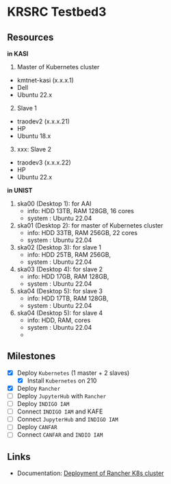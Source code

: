 # KRSRC Testbed3 

## Resources

**in KASI**
1. Master of Kubernetes cluster
  - kmtnet-kasi (x.x.x.1)
  - Dell
  - Ubuntu 22.x
2. Slave 1
  - traodev2 (x.x.x.21)
  - HP
  - Ubuntu 18.x
3. xxx: Slave 2
  - traodev3 (x.x.x.22)
  - HP
  - Ubuntu 22.x

**in UNIST**
1. ska00 (Desktop 1): for AAI
   - info: HDD 13TB, RAM 128GB, 16 cores
   - system : Ubuntu 22.04
2. ska01 (Desktop 2): for master of Kubernetes cluster
   - info: HDD 33TB, RAM 256GB, 22 cores
   - system : Ubuntu 22.04
3. ska02 (Desktop 3): for slave 1
   - info: HDD 25TB, RAM 256GB,
   - system : Ubuntu 22.04
4. ska03 (Desktop 4): for slave 2
   - info: HDD 17GB, RAM 128GB,
   - system : Ubuntu 22.04
5. ska04 (Desktop 5): for slave 3
   - info: HDD 17TB, RAM 128GB,
   - system : Ubuntu 22.04
6. ska04 (Desktop 5): for slave 4
   - info: HDD, RAM, cores
   - system : Ubuntu 22.04
   - 
## Milestones

- [x] Deploy `Kubernetes` (1 master + 2 slaves)
  - [x] Install `Kubernetes` on 210
- [x] Deploy `Rancher`
- [ ] Deploy `JupyterHub` with `Rancher`
- [ ] Deploy `INDIGO IAM`
- [ ] Connect `INDIGO IAM` and KAFE
- [ ] Connect `JupyterHub` and `INDIGO IAM`
- [ ] Deploy `CANFAR`
- [ ] Connect `CANFAR` and `INDIO IAM`

## Links

- Documentation: [Deployment of Rancher K8s cluster](Rancher/README.md)
